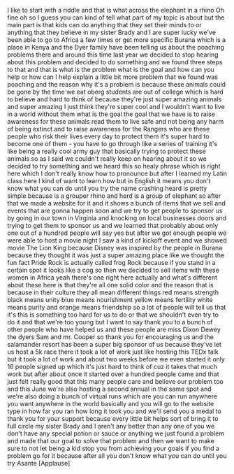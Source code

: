 
I like to start with a riddle and that
is what
across the elephant in a rhino Oh fine
oh so I guess you can kind of tell what
part of my topic is about but the main
part is that kids can do anything that
they set their minds to or anything that
they believe in my sister Brady and I
are super lucky we&#39;ve been able to go to
Africa a few times or get more specific
Burana which is a place in Kenya and the
Dyer family have been telling us about
the poaching problems there and around
this time last year we decided to stop
hearing about this problem and decided
to do something and we found three steps
to that and that is what is the problem
what is the goal and how can you help or
how can I help explain a little bit more
problem that we found was poaching and
the reason why it&#39;s a problem is because
these animals could be gone by the time
we eat oberg students are out of college
which is hard to believe and hard to
think of because they&#39;re just super
amazing animals and super amazing I just
think they&#39;re super cool and I wouldn&#39;t
want to live in a world without them
what is the goal the goal that we have
is to raise awareness for these animals
read them to live safe and not being any
harm of being extinct and to raise
awareness for the Rangers who are these
people who risk their lives every day to
protect them it&#39;s super hard to become
one of them - you have to go through
like a series of training it&#39;s like
being a really cool army guy that
basically trying to protect these
animals so as I said we couldn&#39;t really
keep on hearing about it so we decided
to try something and we heard this so
healy phrase which is right here which I
don&#39;t really know how to pronounce but
after I learned my Latin class here I
kind of want to learn how but in English
it means you don&#39;t know what you can do
until you try
the name crashing heard is pretty simple
because
is a grouper rhino and herd is a group
of elephant so after that we made a
website for it and it shows a bunch of
items that we sell and events that are
gonna happen soon and we try to get
people to sponsor us by going in our
town in Virginia and knocking on local
businesses doors and trying to get them
to sponsor us and we learned that
probably about only one out of a hundred
people will say yes but after we got
enough people we were able to host a
movie night I saw a kind of kickoff
event and we showed movie The Lion King
because Disney was inspired by the
people in Burana because they thought it
was just a super amazing place like we
thought the fun fact Pride Rock is
actually called frog Rock because if you
stand in a certain spot it looks like a
cog so then we decided to sell items
with these women in Africa yeah there&#39;s
one right here actually and what&#39;s
different about these here is that
they&#39;re all one solid color and the
reason that is because in their culture
they all mean different things
red means strength black means unity
blue means nourishment yellow means
fertility white means purity and orange
means friendship so a lot of people will
tell us that it&#39;s this is something too
hard for us to do or that we shouldn&#39;t
even try to do it and that we&#39;re too
young but I want to say thank you to a
bunch of other people who have helped us
and these people are miss Dixon Dewey
the dyers Sam and mr. Cooper so thank
you for encouraging us and the
salamander resort has been a super big
sponsor of us because they&#39;ve let us
host a 5k race there it took a lot of
work just like hosting this TEDx talk
but it took a lot of work and about two
weeks before we even started it only 16
people signed up which it&#39;s just hard to
think of cuz it takes that much work
but after about once it started over a
hundred people came and that just felt
really good that this many people care
and believe our problem too and this
June we&#39;re also hosting a second annual
in the same spot and we&#39;re also doing a
bunch of virtual runs which are you can
run anywhere you want anywhere in the
world basically and you will go to the
website type in how far you ran how long
it took you and we&#39;ll send you a medal
to thank you for your support because
every little bit helps sort of bring it
to full circle
my sister Brady and I aren&#39;t any better
than any one of you we don&#39;t have any
special potion or sauce or anything we
just found a problem and made that our
goal to solve that problem and then we
want to make sure to not let being a kid
stop you from achieving your goals if
you find a problem go for it because
after all you don&#39;t know what you can do
until you try
Asante
[Applause]
